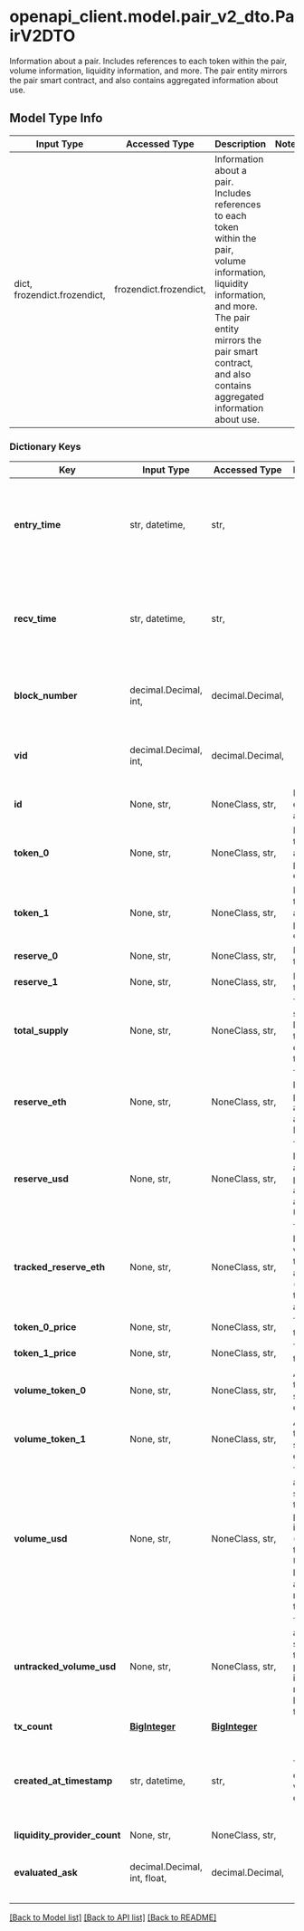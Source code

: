 # openapi_client.model.pair_v2_dto.PairV2DTO

Information about a pair. Includes references to each token within the pair, volume information, liquidity information, and more. The pair entity mirrors the pair smart contract, and also contains aggregated information about use.

## Model Type Info
Input Type | Accessed Type | Description | Notes
------------ | ------------- | ------------- | -------------
dict, frozendict.frozendict,  | frozendict.frozendict,  | Information about a pair. Includes references to each token within the pair, volume information, liquidity information, and more. The pair entity mirrors the pair smart contract, and also contains aggregated information about use. | 

### Dictionary Keys
Key | Input Type | Accessed Type | Description | Notes
------------ | ------------- | ------------- | ------------- | -------------
**entry_time** | str, datetime,  | str,  |  | [optional] value must conform to RFC-3339 date-time
**recv_time** | str, datetime,  | str,  |  | [optional] value must conform to RFC-3339 date-time
**block_number** | decimal.Decimal, int,  | decimal.Decimal,  |  | [optional] value must be a 64 bit integer
**vid** | decimal.Decimal, int,  | decimal.Decimal,  |  | [optional] value must be a 64 bit integer
**id** | None, str,  | NoneClass, str,  | Pair contract address. | [optional] 
**token_0** | None, str,  | NoneClass, str,  | Reference to token0 as stored in pair contract. | [optional] 
**token_1** | None, str,  | NoneClass, str,  | Reference to token1 as stored in pair contract. | [optional] 
**reserve_0** | None, str,  | NoneClass, str,  | Reserve of token0. | [optional] 
**reserve_1** | None, str,  | NoneClass, str,  | Reserve of token1. | [optional] 
**total_supply** | None, str,  | NoneClass, str,  | Total supply of liquidity token distributed to LPs. | [optional] 
**reserve_eth** | None, str,  | NoneClass, str,  | Total liquidity in pair stored as an amount of ETH. | [optional] 
**reserve_usd** | None, str,  | NoneClass, str,  | Total liquidity amount in pair stored as an amount of USD. | [optional] 
**tracked_reserve_eth** | None, str,  | NoneClass, str,  | Total liquidity with only tracked amount (see tracked amounts). | [optional] 
**token_0_price** | None, str,  | NoneClass, str,  | Token0 per token1. | [optional] 
**token_1_price** | None, str,  | NoneClass, str,  | Token1 per token0. | [optional] 
**volume_token_0** | None, str,  | NoneClass, str,  | Amount of token0 swapped on this pair. | [optional] 
**volume_token_1** | None, str,  | NoneClass, str,  | Amount of token1 swapped on this pair. | [optional] 
**volume_usd** | None, str,  | NoneClass, str,  | Total amount swapped all time in this pair stored in USD (only tracked if USD liquidity is above minimum threshold). | [optional] 
**untracked_volume_usd** | None, str,  | NoneClass, str,  | Total amount swapped all time in this pair stored in USD, no minimum liquidity threshold. | [optional] 
**tx_count** | [**BigInteger**](BigInteger.md) | [**BigInteger**](BigInteger.md) |  | [optional] 
**created_at_timestamp** | str, datetime,  | str,  | Timestamp contract was created. | [optional] value must conform to RFC-3339 date-time
**liquidity_provider_count** | None, str,  | NoneClass, str,  |  | [optional] 
**evaluated_ask** | decimal.Decimal, int, float,  | decimal.Decimal,  |  | [optional] value must be a 64 bit float

[[Back to Model list]](../../README.md#documentation-for-models) [[Back to API list]](../../README.md#documentation-for-api-endpoints) [[Back to README]](../../README.md)

